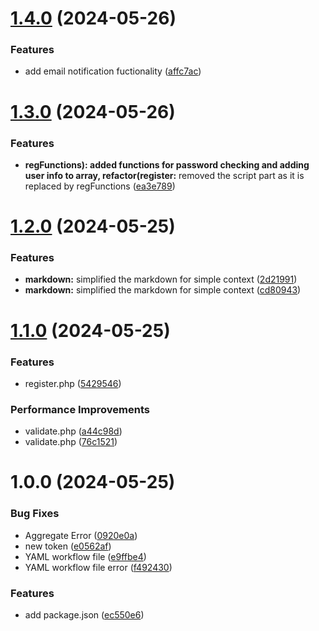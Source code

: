 # [1.4.0](https://github.com/mr-jones123/MidtermPHP/compare/v1.3.0...v1.4.0) (2024-05-26)


### Features

* add email notification fuctionality ([affc7ac](https://github.com/mr-jones123/MidtermPHP/commit/affc7ac3d1aa310286b4e05eb71096290f997b40))

# [1.3.0](https://github.com/mr-jones123/MidtermPHP/compare/v1.2.0...v1.3.0) (2024-05-26)


### Features

* **regFunctions): added functions for password checking and adding user info to array, refactor(register:** removed the script part as it is replaced by regFunctions ([ea3e789](https://github.com/mr-jones123/MidtermPHP/commit/ea3e7896f17b7368cb2204971df48944b571fee2))

# [1.2.0](https://github.com/mr-jones123/MidtermPHP/compare/v1.1.0...v1.2.0) (2024-05-25)


### Features

* **markdown:** simplified the markdown for simple context ([2d21991](https://github.com/mr-jones123/MidtermPHP/commit/2d219912af84512b6096a8269ac5d27f50352eb8))
* **markdown:** simplified the markdown for simple context ([cd80943](https://github.com/mr-jones123/MidtermPHP/commit/cd809430ff4ec823ffcccd6af43850a961ab3c96))

# [1.1.0](https://github.com/mr-jones123/MidtermPHP/compare/v1.0.0...v1.1.0) (2024-05-25)


### Features

* register.php ([5429546](https://github.com/mr-jones123/MidtermPHP/commit/54295463d54c4070523333f7752b861fa36463d9))


### Performance Improvements

* validate.php ([a44c98d](https://github.com/mr-jones123/MidtermPHP/commit/a44c98d975bc5c8e7ef42817a84e1d2acb88f0a9))
* validate.php ([76c1521](https://github.com/mr-jones123/MidtermPHP/commit/76c152133e0b9cd1f1fc786151613819f114686c))

# 1.0.0 (2024-05-25)


### Bug Fixes

* Aggregate Error ([0920e0a](https://github.com/mr-jones123/MidtermPHP/commit/0920e0a4ca0b60d99c2cd67f1b6698c9b723a6e8))
* new token ([e0562af](https://github.com/mr-jones123/MidtermPHP/commit/e0562af05182b44771c6b1ace2215024f7fc3203))
* YAML workflow file ([e9ffbe4](https://github.com/mr-jones123/MidtermPHP/commit/e9ffbe48f6f69dd654f76e48b4713ece61148a9f))
* YAML workflow file error ([f492430](https://github.com/mr-jones123/MidtermPHP/commit/f4924301a1bcc22e333171940a12cea1d8c89203))


### Features

* add package.json ([ec550e6](https://github.com/mr-jones123/MidtermPHP/commit/ec550e67e88fffb895965944cdc2f21a7289eb79))

